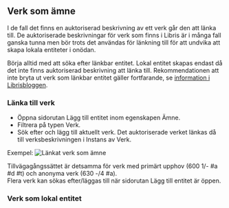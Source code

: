 ## Verk som ämne
I de fall det finns en auktoriserad beskrivning av ett verk går den att länka till. De auktoriserade beskrivningar för verk som finns i Libris är i många fall ganska tunna men bör trots det användas för länkning till för att undvika att skapa lokala entiteter i onödan.

Börja alltid med att söka efter länkbar entitet. Lokal entitet skapas endast då det inte finns auktoriserad beskrivning att länka till. Rekommendationen att inte bryta ut verk som länkbar entitet gäller fortfarande, se [information i Librisbloggen](http://librisbloggen.kb.se/2018/05/30/verk-och-instans-i-startversionen/).

### Länka till verk
* Öppna sidorutan Lägg till entitet inom egenskapen Ämne.
* Filtrera på typen Verk.
* Sök efter och lägg till aktuellt verk. Det auktoriserade verket länkas då till verksbeskrivningen i Instans av Verk.

Exempel:
![Länkat verk som ämne](Lankatverksomamne.png)

Tillvägagångssättet är detsamma för verk med primärt upphov (600 1/- #a #d #t) och anonyma verk (630 -/4 #a).
</br>Flera verk kan sökas efter/läggas till när sidorutan Lägg till entitet är öppen.

### Verk som lokal entitet
